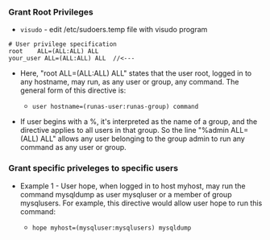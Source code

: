 ### Grant Root Privileges

* `visudo` - edit /etc/sudoers.temp file with visudo program

```
# User privilege specification
root    ALL=(ALL:ALL) ALL
your_user ALL=(ALL:ALL) ALL  //<---

```
* Here, "root ALL=(ALL:ALL) ALL" states that the user root, logged in to any hostname, may run, as any user or group, any command. The general form of this directive is:

	* ` user hostname=(runas-user:runas-group) command `

* If user begins with a %, it's interpreted as the name of a group, and the directive applies to all users in that group. So the line "%admin ALL=(ALL) ALL" allows any user belonging to the group admin to run any command as any user or group.



### Grant specific priveleges to specific users

* Example 1 - User hope, when logged in to host myhost, may run the command mysqldump as user mysqluser or a member of group mysqlusers. For example, this directive would allow user hope to run this command:

	* `hope myhost=(mysqluser:mysqlusers) mysqldump`




